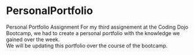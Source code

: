 # PersonalPortfolio
Personal Portfolio Assignment
For my third assignement at the Coding Dojo Bootcamp, we had to create a personal portfolio with the knowledge we gained over the week.   
We will be updating this portfolio over the course of the bootcamp.
